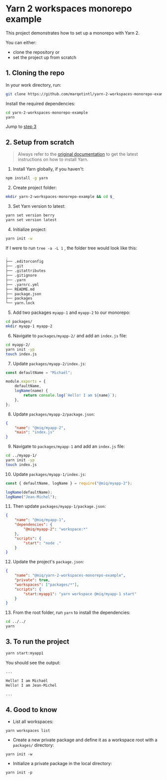 # Yarn 2 workspaces monorepo example

This project demonstrates how to set up a monorepo with Yarn 2.

You can either:

-   clone the repository or
-   set the project up from scratch

## 1. Cloning the repo

In your work directory, run:

```bash
git clone https://github.com/marqetintl/yarn-2-workspaces-monorepo-example.git
```

Install the required dependencies:

```bash
cd yarn-2-workspaces-monorepo-example
yarn
```

Jump to [step 3](https://github.com/marqetintl/yarn-2-workspaces-monorepo-example#3-to-run-the-project)

## 2. Setup from scratch

> Always refer to the [original documentation](https://yarnpkg.com/getting-started/install) to get the latest instructions on how to install Yarn.

1. Install Yarn globally, if you haven't:

```bash
npm install -g yarn
```

2. Create project folder:

```bash
mkdir yarn-2-workspaces-monorepo-example && cd $_
```

3. Set Yarn version to latest:

```bash
yarn set version berry
yarn set version latest
```

4. Initialize project:

```bash
yarn init -w
```

If I were to run `tree -a -L 1` , the folder tree would look like this:

```bash
.
├── .editorconfig
├── .git
├── .gitattributes
├── .gitignore
├── .yarn
├── .yarnrc.yml
├── README.md
├── package.json
├── packages
└── yarn.lock
```

5. Add two packages `myapp-1` and `myapp-2` to our monorepo:

```bash
cd packages/
mkdir myapp-1 myapp-2
```

6. Navigate to `packages/myapp-2/` and add an `index.js` file:

```bash
cd myapp-2/
yarn init -yp
touch index.js
```

7. Update `packages/myapp-2/index.js`:

```js
const defaultName = "Michaël";

module.exports = {
    defaultName,
    logName(name) {
        return console.log(`Hello! I am ${name}`);
    },
};
```

8. Update `packages/myapp-2/package.json`:

```json
{
    "name": "@miq/myapp-2",
    "main": "index.js"
}
```

9. Navigate to `packages/myapp-1` and add an `index.js` file:

```bash
cd ../myapp-1/
yarn init -yp
touch index.js
```

10. Update `packages/myapp-1/index.js`:

```js
const { defaultName, logName } = require("@miq/myapp-2");

logName(defaultName);
logName("Jean-Michel");
```

11. Then update `packages/myapp-1/package.json`:

```json
{
    "name": "@miq/myapp-1",
    "dependencies": {
        "@miq/myapp-2": "workspace:*"
    },
    "scripts": {
        "start": "node ."
    }
}
```

12. Update the project's `package.json`:

```json
{
    "name": "@miq/yarn-2-workspaces-monorepo-example",
    "private": true,
    "workspaces": ["packages/*"],
    "scripts": {
        "start:myapp1": "yarn workspace @miq/myapp-1 start"
    }
}
```

13. From the root folder, run `yarn` to install the dependencies:

```bash
cd ../../
yarn
```

## 3. To run the project

```bash
yarn start:myapp1
```

You should see the output:

```bash
...

Hello! I am Michaël
Hello! I am Jean-Michel

...

```

## 4. Good to know

-   List all workspaces:

```
yarn workspaces list
```

-   Create a new private package and define it as a workspace root with a `packages/` directory:

```
yarn init -w
```

-   Initialize a private package in the local directory:

```
yarn init -p
```
